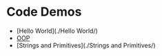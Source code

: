 # Code Demos

 - [Hello World](./Hello World/)
 - [OOP](./OOP/)
 - [Strings and Primitives](./Strings and Primitives/)

